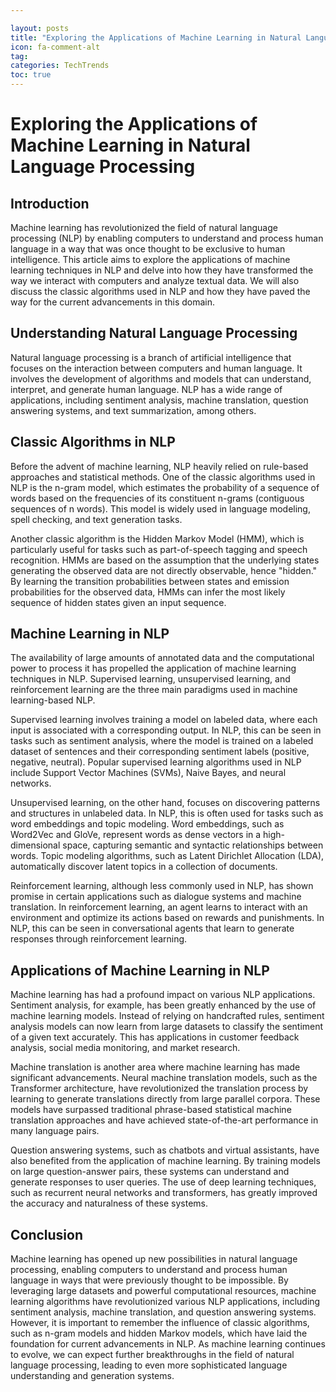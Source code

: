 ```yaml
---

layout: posts
title: "Exploring the Applications of Machine Learning in Natural Language Processing"
icon: fa-comment-alt
tag:      
categories: TechTrends
toc: true
---
```




# Exploring the Applications of Machine Learning in Natural Language Processing

## Introduction

Machine learning has revolutionized the field of natural language processing (NLP) by enabling computers to understand and process human language in a way that was once thought to be exclusive to human intelligence. This article aims to explore the applications of machine learning techniques in NLP and delve into how they have transformed the way we interact with computers and analyze textual data. We will also discuss the classic algorithms used in NLP and how they have paved the way for the current advancements in this domain.

## Understanding Natural Language Processing

Natural language processing is a branch of artificial intelligence that focuses on the interaction between computers and human language. It involves the development of algorithms and models that can understand, interpret, and generate human language. NLP has a wide range of applications, including sentiment analysis, machine translation, question answering systems, and text summarization, among others.

## Classic Algorithms in NLP

Before the advent of machine learning, NLP heavily relied on rule-based approaches and statistical methods. One of the classic algorithms used in NLP is the n-gram model, which estimates the probability of a sequence of words based on the frequencies of its constituent n-grams (contiguous sequences of n words). This model is widely used in language modeling, spell checking, and text generation tasks.

Another classic algorithm is the Hidden Markov Model (HMM), which is particularly useful for tasks such as part-of-speech tagging and speech recognition. HMMs are based on the assumption that the underlying states generating the observed data are not directly observable, hence "hidden." By learning the transition probabilities between states and emission probabilities for the observed data, HMMs can infer the most likely sequence of hidden states given an input sequence.

## Machine Learning in NLP

The availability of large amounts of annotated data and the computational power to process it has propelled the application of machine learning techniques in NLP. Supervised learning, unsupervised learning, and reinforcement learning are the three main paradigms used in machine learning-based NLP.

Supervised learning involves training a model on labeled data, where each input is associated with a corresponding output. In NLP, this can be seen in tasks such as sentiment analysis, where the model is trained on a labeled dataset of sentences and their corresponding sentiment labels (positive, negative, neutral). Popular supervised learning algorithms used in NLP include Support Vector Machines (SVMs), Naive Bayes, and neural networks.

Unsupervised learning, on the other hand, focuses on discovering patterns and structures in unlabeled data. In NLP, this is often used for tasks such as word embeddings and topic modeling. Word embeddings, such as Word2Vec and GloVe, represent words as dense vectors in a high-dimensional space, capturing semantic and syntactic relationships between words. Topic modeling algorithms, such as Latent Dirichlet Allocation (LDA), automatically discover latent topics in a collection of documents.

Reinforcement learning, although less commonly used in NLP, has shown promise in certain applications such as dialogue systems and machine translation. In reinforcement learning, an agent learns to interact with an environment and optimize its actions based on rewards and punishments. In NLP, this can be seen in conversational agents that learn to generate responses through reinforcement learning.

## Applications of Machine Learning in NLP

Machine learning has had a profound impact on various NLP applications. Sentiment analysis, for example, has been greatly enhanced by the use of machine learning models. Instead of relying on handcrafted rules, sentiment analysis models can now learn from large datasets to classify the sentiment of a given text accurately. This has applications in customer feedback analysis, social media monitoring, and market research.

Machine translation is another area where machine learning has made significant advancements. Neural machine translation models, such as the Transformer architecture, have revolutionized the translation process by learning to generate translations directly from large parallel corpora. These models have surpassed traditional phrase-based statistical machine translation approaches and have achieved state-of-the-art performance in many language pairs.

Question answering systems, such as chatbots and virtual assistants, have also benefited from the application of machine learning. By training models on large question-answer pairs, these systems can understand and generate responses to user queries. The use of deep learning techniques, such as recurrent neural networks and transformers, has greatly improved the accuracy and naturalness of these systems.

## Conclusion

Machine learning has opened up new possibilities in natural language processing, enabling computers to understand and process human language in ways that were previously thought to be impossible. By leveraging large datasets and powerful computational resources, machine learning algorithms have revolutionized various NLP applications, including sentiment analysis, machine translation, and question answering systems. However, it is important to remember the influence of classic algorithms, such as n-gram models and hidden Markov models, which have laid the foundation for current advancements in NLP. As machine learning continues to evolve, we can expect further breakthroughs in the field of natural language processing, leading to even more sophisticated language understanding and generation systems.
